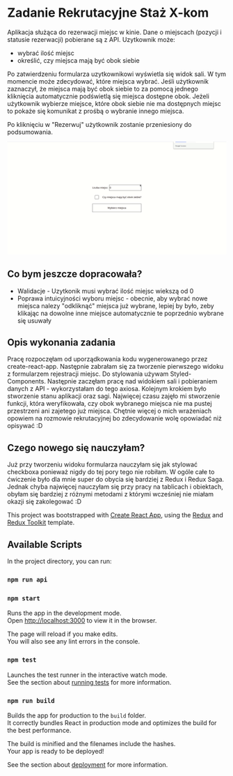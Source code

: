 # Zadanie Rekrutacyjne Staż X-kom

Aplikacja służąca do rezerwacji miejsc w kinie. Dane o miejscach (pozycji i statusie rezerwacji) pobierane są z API. 
Uzytkownik może:
- wybrać ilość miejsc
- określić, czy miejsca mają być obok siebie

Po zatwierdzeniu formularza uzytkownikowi wyświetla się widok sali. W tym momencie może zdecydować, które miejsca wybrać. Jeśli użytkownik zaznaczył, że miejsca mają być obok siebie to za pomocą jednego kliknięcia automatycznie podświetlą się miejsca dostępne obok. Jeżeli użytkownik wybierze miejsce, które obok siebie nie ma dostępnych miejsc to pokaże się komunikat z prośbą o wybranie innego miejsca.

Po kliknięciu w "Rezerwuj" użytkownik zostanie przeniesiony do podsumowania.

![gif](https://raw.githubusercontent.com/olgasowlet/x-kom-staz-zadanie/main/src/images/intro.gif)

## Co bym jeszcze dopracowała?

- Walidacje - Uzytkonik musi wybrać ilość miejsc wiekszą od 0
- Poprawa intuicyjności wyboru miejsc - obecnie, aby wybrać nowe miejsca nalezy "odkliknąć" miejsca już wybrane, lepiej by było, zeby klikając na dowolne inne miejsce automatycznie te poprzednio wybrane się usuwały

## Opis wykonania zadania

Pracę rozpoczęłam od uporządkowania kodu wygenerowanego przez create-react-app. Następnie zabrałam się za tworzenie pierwszego widoku z formularzem rejestracji miejsc. Do stylowania używam Styled-Components. Następnie zaczęłam pracę nad widokiem sali i pobieraniem danych z API - wykorzystałam do tego axiosa. Kolejnym krokiem było stworzenie stanu aplikacji oraz sagi. Najwięcej czasu zajęło mi stworzenie funkcji, która weryfikowała, czy obok wybranego miejsca nie ma pustej przestrzeni ani zajetego już miejsca. Chętnie więcej o mich wrażeniach opowiem na rozmowie rekrutacyjnej bo zdecydowanie wolę opowiadać niż opisywać :D 

## Czego nowego się nauczyłam?
Już przy tworzeniu widoku formularza nauczyłam się jak stylować checkboxa ponieważ nigdy do tej pory tego nie robiłam. W ogóle całe to ćwiczenie było dla mnie super do obycia się bardziej z Redux i Redux Saga. Jednak chyba najwięcej nauczyłam się przy pracy na tablicach i obiektach, obyłam się bardziej z różnymi metodami z którymi wcześniej nie miałam okazji się zakolegować :D

This project was bootstrapped with [Create React App](https://github.com/facebook/create-react-app), using the [Redux](https://redux.js.org/) and [Redux Toolkit](https://redux-toolkit.js.org/) template.

## Available Scripts

In the project directory, you can run:

### `npm run api`

### `npm start`

Runs the app in the development mode.<br />
Open [http://localhost:3000](http://localhost:3000) to view it in the browser.

The page will reload if you make edits.<br />
You will also see any lint errors in the console.

### `npm test`

Launches the test runner in the interactive watch mode.<br />
See the section about [running tests](https://facebook.github.io/create-react-app/docs/running-tests) for more information.

### `npm run build`

Builds the app for production to the `build` folder.<br />
It correctly bundles React in production mode and optimizes the build for the best performance.

The build is minified and the filenames include the hashes.<br />
Your app is ready to be deployed!

See the section about [deployment](https://facebook.github.io/create-react-app/docs/deployment) for more information.

